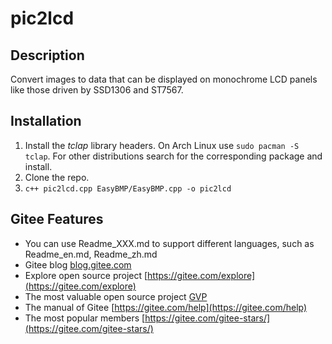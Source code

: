 # pic2lcd

## Description
Convert images to data that can be displayed on monochrome LCD panels like those driven by SSD1306 and ST7567.

## Installation

1. Install the *tclap* library headers. On Arch Linux use `sudo pacman -S tclap`. For other distributions search for the corresponding package and install.
2. Clone the repo.
3. `c++ pic2lcd.cpp EasyBMP/EasyBMP.cpp -o pic2lcd`

## Gitee Features

- You can use Readme\_XXX.md to support different languages, such as Readme\_en.md, Readme\_zh.md
- Gitee blog [blog.gitee.com](https://blog.gitee.com)
- Explore open source project [https://gitee.com/explore](https://gitee.com/explore)
- The most valuable open source project [GVP](https://gitee.com/gvp)
- The manual of Gitee [https://gitee.com/help](https://gitee.com/help)
- The most popular members  [https://gitee.com/gitee-stars/](https://gitee.com/gitee-stars/)